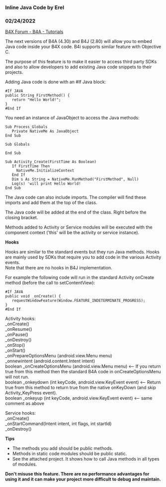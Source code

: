### Inline Java Code by Erel
### 02/24/2022
[B4X Forum - B4A - Tutorials](https://www.b4x.com/android/forum/threads/50141/)

The next versions of B4A (4.30) and B4J (2.80) will allow you to embed Java code inside your B4X code. B4i supports similar feature with Objective C.  
  
The purpose of this feature is to make it easier to access third party SDKs and also to allow developers to add existing Java code snippets to their projects.  
  
Adding Java code is done with an #If Java block:  

```B4X
#If JAVA  
public String FirstMethod() {  
   return "Hello World!";  
}  
#End If
```

  
  
You need an instance of JavaObject to access the Java methods:  

```B4X
Sub Process_Globals  
   Private NativeMe As JavaObject  
End Sub  
  
Sub Globals  
  
End Sub  
  
Sub Activity_Create(FirstTime As Boolean)  
   If FirstTime Then  
     NativeMe.InitializeContext  
   End If  
   Dim s As String = NativeMe.RunMethod("FirstMethod", Null)  
   Log(s) 'will print Hello World!  
End Sub
```

  
The Java code can also include imports. The compiler will find these imports and add them at the top of the class.  
  
The Java code will be added at the end of the class. Right before the closing bracket.  
  
Methods added to Activity or Service modules will be executed with the component context ('this' will be the activity or service instance).  
  
**Hooks**  
  
Hooks are similar to the standard events but they run Java methods. Hooks are mainly used by SDKs that require you to add code in the various Activity events.  
Note that there are no hooks in B4J implementation.  
  
For example the following code will run in the standard Activity onCreate method (before the call to setContentView):  

```B4X
#If JAVA  
public void _onCreate() {  
   requestWindowFeature(Window.FEATURE_INDETERMINATE_PROGRESS);  
}  
#End If
```

  
  
Activity hooks:  
\_onCreate()  
\_onResume()  
\_onPause()  
\_onDestroy()  
\_onStop()  
\_onStart()  
\_onPrepareOptionsMenu (android.view.Menu menu)  
\_onnewintent (android.content.Intent intent)  
boolean \_onCreateOptionsMenu (android.view.Menu menu) <— If you return true from this method then the standard B4A code in onCreateOptionsMenu will not run.  
boolean \_onkeydown (int keyCode, android.view.KeyEvent event) <– Return true from this method to return true from the native onKeyDown (and skip Activity\_KeyPress event).  
boolean \_onkeyup (int keyCode, android.view.KeyEvent event) <– same comment as above  
  
Service hooks:  
\_onCreate()  
\_onStartCommand(Intent intent, int flags, int startId)  
\_onDestroy()  
  
**Tips**  
  
- The methods you add should be public methods.  
- Methods in static code modules should be public static.  
- See the attached project. It shows how to call Java methods in all types of modules.  
  
**Don't misuse this feature. There are no performance advantages for using it and it can make your project more difficult to debug and maintain.**